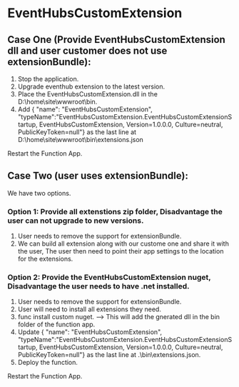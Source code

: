 # EventHubsCustomExtension

## Case One (Provide EventHubsCustomExtension dll and user customer does not use extensionBundle):

  1. Stop the application.
  2. Upgrade eventhub extension to the latest version.
  3. Place the EventHubsCustomExtension.dll in the D:\home\site\wwwroot\bin.
  4. Add { "name": "EventHubsCustomExtension", "typeName":"EventHubsCustomExtension.EventHubsCustomExtensionStartup, EventHubsCustomExtension, Version=1.0.0.0, Culture=neutral, PublicKeyToken=null"} as the last line at D:\home\site\wwwroot\bin\extensions.json 
  
Restart the Function App.

## Case Two (user uses extensionBundle):

We have two options.
### Option 1: Provide all extenstions zip folder, Disadvantage the user can not upgrade to new versions.
  1. User needs to remove the support for extensionBundle.
  2. We can build all extension along with our custome one and share it with the user, The user then need to point their app settings to the location for the extensions.  
  
### Option 2: Provide the EventHubsCustomExtension nuget, Disadvantage the user needs to have .net installed.

  1. User needs to remove the support for extensionBundle.
  2. User will need to install all extensions they need.
  3. func install custom nuget.  --> This will add the gnerated dll in the bin folder of the function app.
  4. Update { "name": "EventHubsCustomExtension", "typeName":"EventHubsCustomExtension.EventHubsCustomExtensionStartup, EventHubsCustomExtension, Version=1.0.0.0, Culture=neutral, PublicKeyToken=null"} as the last line at .\bin\extensions.json.
  5. Deploy the function.
  
Restart the Function App.


